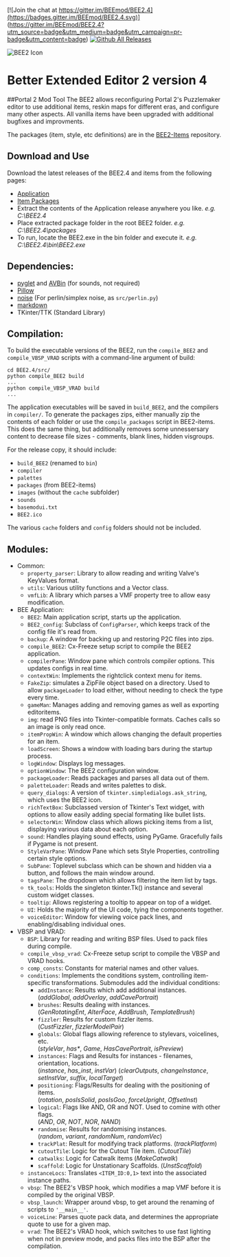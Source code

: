 [![Join the chat at https://gitter.im/BEEmod/BEE2.4](https://badges.gitter.im/BEEmod/BEE2.4.svg)]  (https://gitter.im/BEEmod/BEE2.4?utm_source=badge&utm_medium=badge&utm_campaign=pr-badge&utm_content=badge)
[![Github All Releases](https://img.shields.io/github/downloads/BEEmod/BEE2.4/total.svg)](https://github.com/BEEmod/BEE2.4)


![BEE2 Icon](https://raw.githubusercontent.com/BEEmod/BEE2.4/master/bee2.ico)
# Better Extended Editor 2 version 4 #
##Portal 2  Mod Tool
The BEE2 allows reconfiguring Portal 2's Puzzlemaker editor to use additional items, reskin maps for
different eras, and configure many other aspects. All vanilla items have been upgraded with additional
bugfixes and improvments.

The packages (item, style, etc definitions) are in the [BEE2-Items](https://github.com/BEEmod/BEE2-items) repository.

## Download and Use
Download the latest releases of the BEE2.4 and items from the following pages:
- [Application](https://github.com/BEEmod/BEE2.4/releases)
- [Item Packages](https://github.com/BEEmod/BEE2-items/releases)
- Extract the contents of the Application release anywhere you like. _e.g. C:\BEE2.4_
- Place extracted package folder in the root BEE2 folder. _e.g. C:\BEE2.4\packages_
- To run, locate the BEE2.exe in the bin folder and execute it. _e.g. C:\BEE2.4\bin\BEE2.exe_


## Dependencies: ##
- [pyglet](https://bitbucket.org/pyglet/pyglet/wiki/Home) and [AVBin](http://avbin.github.io/AVbin/Home/Home.html) (for sounds, not required)
- [Pillow](https://python-pillow.github.io/)
- [noise](https://pypi.python.org/pypi/noise/)  (For perlin/simplex noise, as `src/perlin.py`)
- [markdown](https://pythonhosted.org/Markdown/)
- TKinter/TTK (Standard Library)

## Compilation: ##
To build the executable versions of the BEE2, run the `compile_BEE2` and `compile_VBSP_VRAD` scripts with a command-line
argument of build:

    cd BEE2.4/src/
	python compile_BEE2 build
	...
	python compile_VBSP_VRAD build
	...

The application executables will be saved in `build_BEE2`, and the compilers in `compiler/`. To generate the packages
zips, either manually zip the contents of each folder or use the `compile_packages` script in BEE2-items. This does the same thing, but additionally removes some unnessersary content to decrease file sizes - comments, blank lines, hidden visgroups.

For the release copy, it should include:

* `build_BEE2` (renamed to `bin`)
* `compiler`
* `palettes`
* `packages` (from BEE2-items)
* `images` (without the `cache` subfolder)
* `sounds`
* `basemodui.txt`
* `BEE2.ico`

The various `cache` folders and `config` folders should not be included.

## Modules: ##
- Common:
	- `property_parser`: Library to allow reading and writing Valve's KeyValues format.
	- `utils`: Various utility functions and a Vector class.
	- `vmfLib`: A library which parses a VMF property tree to allow easy modification.
- BEE Application:
	- `BEE2`: Main application script, starts up the application.
	- `BEE2_config`: Subclass of `ConfigParser`, which keeps track of the config file it's read from.
	- `backup`: A window for backing up and restoring P2C files into zips.
	- `compile_BEE2`: Cx-Freeze setup script to compile the BEE2 application.
	- `compilerPane`: Window pane which controls compiler options. This updates configs in real time.
	- `contextWin`: Implements the rightclick context menu for items.
	- `FakeZip`: simulates a ZipFile object based on a directory. Used to allow `packageLoader` to load either, without needing to check the type every time.
	- `gameMan`: Manages adding and removing games as well as exporting editoritems.
	- `img`: read PNG files into Tkinter-compatible formats. Caches calls so an image is only read once.
	- `itemPropWin`: A window which allows changing the default properties for an item.
	- `loadScreen`: Shows a window with loading bars during the startup process.
	- `logWindow`: Displays log messages.
	- `optionWindow`: The BEE2 configuration window.
	- `packageLoader`: Reads packages and parses all data out of them.
	- `paletteLoader`: Reads and writes palettes to disk.
	- `query_dialogs`: A version of `tkinter.simpledialogs.ask_string`, which uses the BEE2 icon.
	- `richTextBox`: Subclassed version of Tkinter's Text widget, with options to allow easily adding special formating like bullet lists.
	- `selectorWin`: Window class which allows picking items from a list, displaying various data about each option.
	- `sound`: Handles playing sound effects, using PyGame. Gracefully fails if Pygame is not present.
	- `StyleVarPane`: Window Pane which sets Style Properties, controlling certain style options.
	- `SubPane`: Toplevel subclass which can be shown and hidden via a button, and follows the main window around.
	- `tagsPane`: The dropdown which allows filtering the item list by tags.
	- `tk_tools`: Holds the singleton tkinter.Tk() instance and several custom widget classes.
	- `tooltip`: Allows registering a tooltip to appear on top of a widget.
	- `UI`: Holds the majority of the UI code, tying the components together.
	- `voiceEditor`: Window for viewing voice pack lines, and enabling/disabling individual ones.
- VBSP and VRAD:
	- `BSP`: Library for reading and writing BSP files. Used to pack files during compile.
	- `compile_vbsp_vrad`: Cx-Freeze setup script to compile the VBSP and VRAD hooks.
	- `comp_consts`: Constants for material names and other values.
	- `conditions`: Implements the conditions system, controlling item-specific transformations.
	    Submodules add the individual conditions:
	    - `addInstance`: Results which add additional instances.  
	        (_addGlobal_, _addOverlay_, _addCavePortrait_)
		- `brushes`: Results dealing with instances.  
			(_GenRotatingEnt_, _AlterFace_, _AddBrush_, _TemplateBrush_)
		- `fizzler`: Results for custom fizzler items.  
			(_CustFizzler_, _fizzlerModelPair_)
	    - `globals`: Global flags allowing reference to stylevars, voicelines, etc.  
	        (_styleVar_, _has*_, _Game_, _HasCavePortrait_, _isPreview_)
	    - `instances`: Flags and Results for instances - filenames, orientation, locations.  
	        (_instance_, _has\_inst_, _instVar_)
			(_clearOutputs_, _changeInstance_, _setInstVar_, _suffix_,  _localTarget_)
		- `positioning`: Flags/Results for dealing with the positioning of items.  
			(_rotation_, _posIsSolid_, _posIsGoo_, _forceUpright_, _OffsetInst_)
	    - `logical`: Flags like AND, OR and NOT. Used to comine with other flags.  
	        (_AND_, _OR_, _NOT_, _NOR_, _NAND_)
		- `randomise`: Results for randomising instances.  
			(_random_, _variant_, _randomNum_, _randomVec_)
		- `trackPlat`: Result for modifying track platforms. (_trackPlatform_)
	    - `cutoutTile`: Logic for the Cutout Tile item. (_CutoutTile_)
		- `catwalks`: Logic for Catwalk items (_MakeCatwalk_)
		- `scaffold`: Logic for Unstationary Scaffolds. (_UnstScaffold_)
	- `instanceLocs`: Translates `<ITEM_ID:0,1>` text into the associated instance paths.
	- `vbsp`: The BEE2's VBSP hook, which modifies a map VMF before it is compiled by the original VBSP.
	- `vbsp_launch`: Wrapper around vbsp, to get around the renaming of scripts to `'__main__'`.
	- `voiceLine`: Parses quote pack data, and determines the appropriate quote to use for a given map.
	- `vrad`: The BEE2's VRAD hook, which switches to use fast lighting when not in preview mode, and packs files into the BSP after the compilation.
